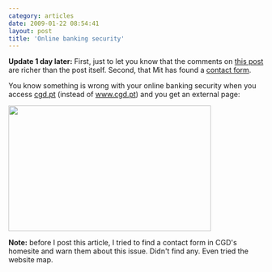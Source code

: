 ```yaml
---
category: articles
date: 2009-01-22 08:54:41
layout: post
title: 'Online banking security'
---
```


<p><strong>Update 1 day later:</strong> First, just to let you know that the comments on <a href="//joaobordalo.com/articles/2009/01/22/online-banking-security">this post</a> are richer than the post itself. Second, that Mit has found a <a href="https://ws.cgd.pt/Espaco-Cliente/GestaoReclamacoes/Formulario.aspx">contact form</a>.<p>You know something is wrong with your online banking security when you access <a href="http://cgd.pt">cgd.pt</a> (instead of <a href="http://www.cgd.pt">www.cgd.pt</a>) and you get an external page:</p><img width="400" height="248" src="https://cdn.joaobordalo.com/images/static/blog/cgd.png"><p><strong>Note:</strong> before I post this article, I tried to find a contact form in CGD's homesite and warn them about this issue. Didn't find any. Even tried the website map.</p>
